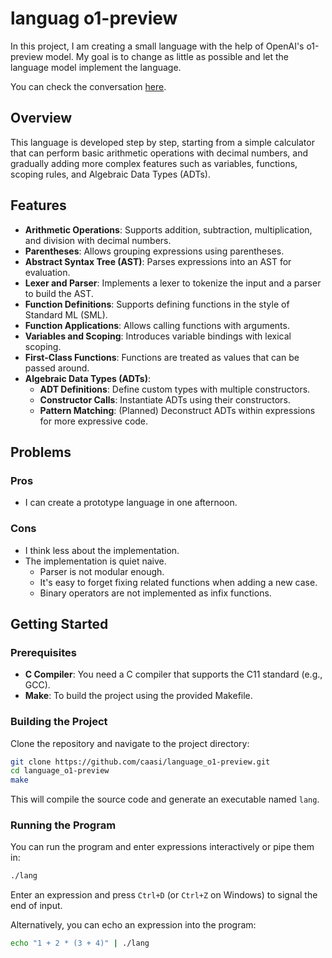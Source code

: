 # languag o1-preview

In this project, I am creating a small language with the help of OpenAI's o1-preview model. My goal is to change as little as possible and let the language model implement the language.

You can check the conversation [here](https://chatgpt.com/share/66f3e88c-c714-8003-b36e-0220effd8bad).

## Overview

This language is developed step by step, starting from a simple calculator that can perform basic arithmetic operations with decimal numbers, and gradually adding more complex features such as variables, functions, scoping rules, and Algebraic Data Types (ADTs).

## Features

- **Arithmetic Operations**: Supports addition, subtraction, multiplication, and division with decimal numbers.
- **Parentheses**: Allows grouping expressions using parentheses.
- **Abstract Syntax Tree (AST)**: Parses expressions into an AST for evaluation.
- **Lexer and Parser**: Implements a lexer to tokenize the input and a parser to build the AST.
- **Function Definitions**: Supports defining functions in the style of Standard ML (SML).
- **Function Applications**: Allows calling functions with arguments.
- **Variables and Scoping**: Introduces variable bindings with lexical scoping.
- **First-Class Functions**: Functions are treated as values that can be passed around.
- **Algebraic Data Types (ADTs)**:
    - **ADT Definitions**: Define custom types with multiple constructors.
    - **Constructor Calls**: Instantiate ADTs using their constructors.
    - **Pattern Matching**: (Planned) Deconstruct ADTs within expressions for more expressive code.

## Problems

### Pros

- I can create a prototype language in one afternoon.

### Cons

- I think less about the implementation.
- The implementation is quiet naive.
    - Parser is not modular enough.
    - It's easy to forget fixing related functions when adding a new case.
    - Binary operators are not implemented as infix functions.

## Getting Started

### Prerequisites

- **C Compiler**: You need a C compiler that supports the C11 standard (e.g., GCC).
- **Make**: To build the project using the provided Makefile.

### Building the Project

Clone the repository and navigate to the project directory:

```bash
git clone https://github.com/caasi/language_o1-preview.git
cd language_o1-preview
make
```

This will compile the source code and generate an executable named `lang`.

### Running the Program

You can run the program and enter expressions interactively or pipe them in:

```bash
./lang
```

Enter an expression and press `Ctrl+D` (or `Ctrl+Z` on Windows) to signal the end of input.

Alternatively, you can echo an expression into the program:

```bash
echo "1 + 2 * (3 + 4)" | ./lang
```

